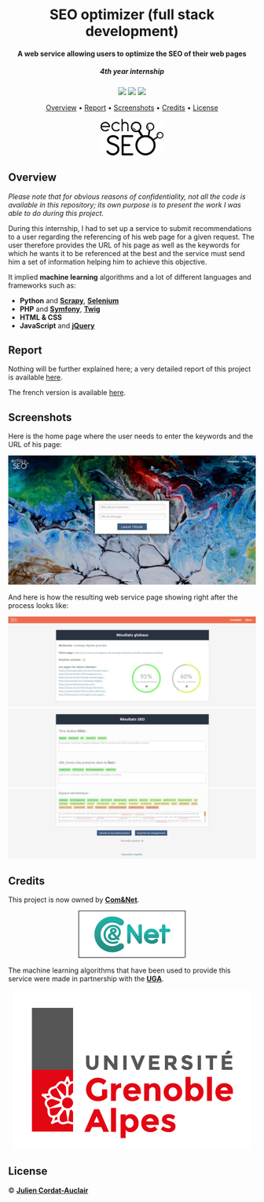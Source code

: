 <h1 align="center">
  <br>
  <b>SEO optimizer (full stack development)</b>
  <br>
</h1>

<h4 align="center">A web service allowing users to optimize the SEO of their web pages</h4>
<i><h5 align="center">4th year internship</h5></i>

<p align="center">
  <img src="https://img.shields.io/badge/project-professional-pink.svg?style=flat-square">
  <img src="https://img.shields.io/badge/stability-unavailable-red.svg?style=flat-square">
  <img src="https://img.shields.io/badge/made_with-multiple_languages-lightgrey.svg?style=flat-square">
</p>

<p align="center">
  <a href="#overview">Overview</a> •
  <a href="#report">Report</a> •
  <a href="#screenshots">Screenshots</a> •
  <a href="#credits">Credits</a> •
  <a href="#license">License</a>
</p>

<p align="center">
  <img src="report/logoSEO.png">
</p>


## **Overview**

*Please note that for obvious reasons of confidentiality, not all the code is available in this repository; its own purpose is to present the work I was able to do during this project.*

During this internship, I had to set up a service to submit recommendations to a user regarding the referencing of his web page for a given request. The user therefore provides the URL of his page as well as the keywords for which he wants it to be referenced at the best and the service must send him a set of information helping him to achieve this objective.

It implied **machine learning** algorithms and a lot of different languages and frameworks such as:
- **Python** and **[Scrapy](https://scrapy.org/)**, **[Selenium](https://www.seleniumhq.org/)**
- **PHP** and **[Symfony](https://symfony.com/)**, **[Twig](https://twig.symfony.com/)**
- **HTML & CSS**
- **JavaScript** and **[jQuery](https://jquery.com/)**

## **Report**

Nothing will be further explained here; a very detailed report of this project is available [here](report/en_report.pdf).

The french version is available [here](report/fr_report.pdf).

## **Screenshots**

Here is the home page where the user needs to enter the keywords and the URL of his page:
<p align="center">
  <img src="report/ecranAccueil.jpg">
</p>


And here is how the resulting web service page showing right after the process looks like:
<p align="center">
  <img src="report/hautDePage.png">

  <img src="report/milieuDePage.png">

  <img src="report/basDePage.png">
</p>

## **Credits**

This project is now owned by **[Com&Net](http://com-et-net.com/)**.

<p align="center">
  <img src="report/logocometnet.png">
</p>

The machine learning algorithms that have been used to provide this service were made in partnership with the **[UGA](https://www.univ-grenoble-alpes.fr/)**.

<p align="center">
  <img src="report/logoUGA.png">
</p>

## **License**

© **[Julien Cordat-Auclair](https://github.com/jcordatauclair)**
